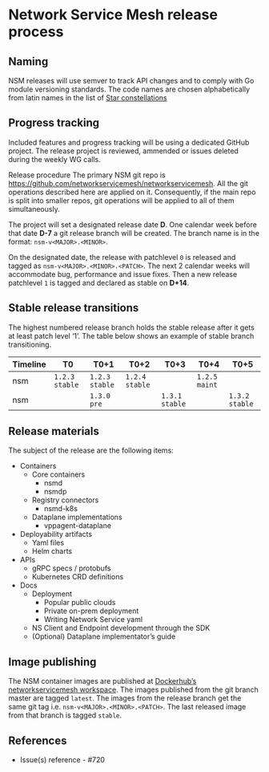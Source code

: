 Network Service Mesh release process
====================================

Naming
------

NSM releases will use semver to track API changes and to comply with Go module versioning standards.
The code names are chosen alphabetically from latin names in the list of [Star constellations](https://starchild.gsfc.nasa.gov/docs/StarChild/questions/88constellations.html)


Progress tracking
-----------------

Included features and progress tracking will be using a dedicated GitHub project. The release project is reviewed, ammended or issues deleted during the weekly WG calls.

Release procedure
The primary NSM git repo is https://github.com/networkservicemesh/networkservicemesh. All the git operations described here are applied on it. Consequently, if the main repo is split into smaller repos, git operations will be applied to all of them simultaneously.

The project will set a designated release date **D**. One calendar week before that date **D-7** a git release branch will be created. The branch name is in the format: `nsm-v<MAJOR>.<MINOR>`.

On the designated date, the release with patchlevel `0` is released and tagged as `nsm-v<MAJOR>.<MINOR>.<PATCH>`. The next 2 calendar weeks will accommodate bug, performance and issue fixes. Then a new release patchlevel `1` is tagged and declared as stable on **D+14**.

Stable release transitions
--------------------------

The highest numbered release branch holds the stable release after it gets at least patch level ‘1’. The table below shows an example of stable branch transitioning.

|  Timeline | T0  | T0+1  | T0+2  | T0+3  | T0+4  | T0+5  |
|---|---|---|---|---|---|---|
| nsm  | `1.2.3 stable`  |  `1.2.3 stable` | `1.2.4 stable`  |   |  `1.2.5 maint` |   |
| nsm  |   | `1.3.0 pre`  |   | `1.3.1 stable`  |   | `1.3.2 stable`  |

Release materials
-----------------

The subject of the release are the following items:

* Containers
    * Core containers
        * nsmd
        * nsmdp
    * Registry connectors
        * nsmd-k8s
    * Dataplane implementations
        * vppagent-dataplane
* Deployability artifacts
    * Yaml files
    * Helm charts
* APIs
    * gRPC specs / protobufs
    * Kubernetes CRD definitions
* Docs
    * Deployment
        * Popular public clouds
        * Private on-prem deployment
        * Writing Network Service yaml
    * NS Client and Endpoint development through the SDK
    * (Optional) Dataplane implementator’s guide

Image publishing
----------------

The NSM container images are published at [Dockerhub’s networkservicemesh workspace](https://hub.docker.com/u/networkservicemesh). The images published from the git branch master are tagged `latest`.  The images from the release branch get the same git tag i.e. `nsm-v<MAJOR>.<MINOR>.<PATCH>`. The last released image from that branch is tagged `stable`.



References
----------

* Issue(s) reference - #720
